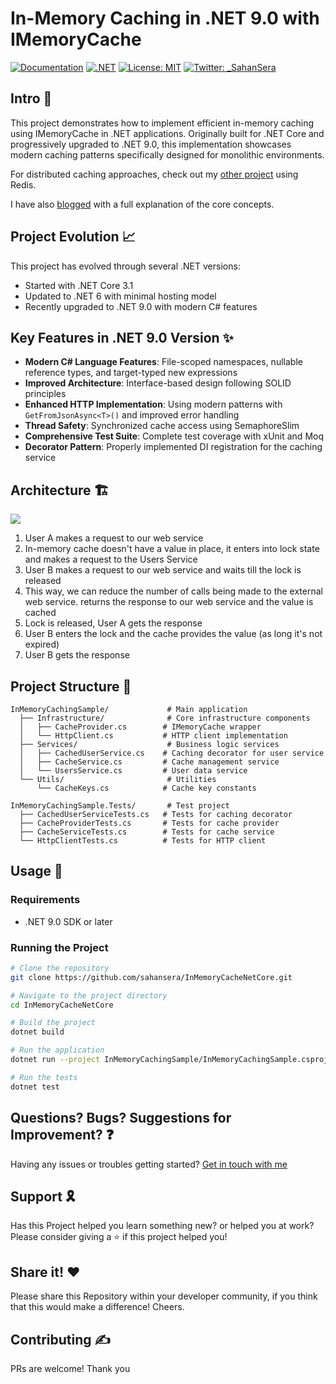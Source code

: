 # In-Memory Caching in .NET 9.0 with IMemoryCache
[![Documentation](https://img.shields.io/badge/documentation-yes-brightgreen.svg)](https://sahansera.dev)
[![.NET](https://github.com/sahansera/InMemoryCacheNetCore/actions/workflows/dotnet.yml/badge.svg?branch=master)](https://github.com/sahansera/InMemoryCacheNetCore/actions/workflows/dotnet.yml)
[![License: MIT](https://img.shields.io/badge/License-MIT-yellow.svg)](#)
[![Twitter: _SahanSera](https://img.shields.io/twitter/follow/_SahanSera.svg?style=social)](https://twitter.com/_SahanSera)

## Intro 👋

This project demonstrates how to implement efficient in-memory caching using IMemoryCache in .NET applications. Originally built for .NET Core and progressively upgraded to .NET 9.0, this implementation showcases modern caching patterns specifically designed for monolithic environments.

For distributed caching approaches, check out my [other project](https://github.com/sahansera/DistributedCacheAspNetCoreRedis) using Redis.

I have also [blogged](https://sahansera.dev/in-memory-caching-aspcore-dotnet/) with a full explanation of the core concepts.

## Project Evolution 📈

This project has evolved through several .NET versions:
- Started with .NET Core 3.1
- Updated to .NET 6 with minimal hosting model
- Recently upgraded to .NET 9.0 with modern C# features

## Key Features in .NET 9.0 Version ✨

- **Modern C# Language Features**: File-scoped namespaces, nullable reference types, and target-typed new expressions
- **Improved Architecture**: Interface-based design following SOLID principles
- **Enhanced HTTP Implementation**: Using modern patterns with `GetFromJsonAsync<T>()` and improved error handling
- **Thread Safety**: Synchronized cache access using SemaphoreSlim
- **Comprehensive Test Suite**: Complete test coverage with xUnit and Moq
- **Decorator Pattern**: Properly implemented DI registration for the caching service

## Architecture 🏗
![](./Content/caching-2.jpg)

1. User A makes a request to our web service
2. In-memory cache doesn't have a value in place, it enters into lock state and makes a request to the Users Service
3. User B makes a request to our web service and waits till the lock is released
4. This way, we can reduce the number of calls being made to the external web service. returns the response to our web service and the value is cached
5. Lock is released, User A gets the response
6. User B enters the lock and the cache provides the value (as long it's not expired)
7. User B gets the response

## Project Structure 📁

```
InMemoryCachingSample/             # Main application
  ├── Infrastructure/              # Core infrastructure components
  │   ├── CacheProvider.cs        # IMemoryCache wrapper
  │   └── HttpClient.cs           # HTTP client implementation
  ├── Services/                    # Business logic services
  │   ├── CachedUserService.cs    # Caching decorator for user service
  │   ├── CacheService.cs         # Cache management service
  │   └── UsersService.cs         # User data service
  └── Utils/                       # Utilities
      └── CacheKeys.cs            # Cache key constants

InMemoryCachingSample.Tests/       # Test project
  ├── CachedUserServiceTests.cs   # Tests for caching decorator
  ├── CacheProviderTests.cs       # Tests for cache provider
  ├── CacheServiceTests.cs        # Tests for cache service
  └── HttpClientTests.cs          # Tests for HTTP client
```

## Usage 🚀

### Requirements
- .NET 9.0 SDK or later

### Running the Project
```bash
# Clone the repository
git clone https://github.com/sahansera/InMemoryCacheNetCore.git

# Navigate to the project directory
cd InMemoryCacheNetCore

# Build the project
dotnet build

# Run the application
dotnet run --project InMemoryCachingSample/InMemoryCachingSample.csproj

# Run the tests
dotnet test
```

## Questions? Bugs? Suggestions for Improvement? ❓

Having any issues or troubles getting started? [Get in touch with me](https://sahansera.dev/contact/) 

## Support 🎗

Has this Project helped you learn something new? or helped you at work? Please consider giving a ⭐️ if this project helped you!

## Share it! ❤️

Please share this Repository within your developer community, if you think that this would make a difference! Cheers.

## Contributing ✍️

PRs are welcome! Thank you

